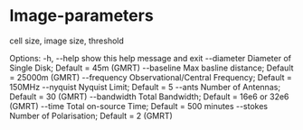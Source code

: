 # Image-parameters
cell size, image size, threshold


Options:
  -h, --help        show this help message and exit
  --diameter        Diameter of Single Disk; Default = 45m (GMRT)
  --baseline        Max basline distance; Default = 25000m (GMRT)
  --frequency       Observational/Central Frequency; Default = 150MHz
  --nyquist         Nyquist Limit; Default = 5
  --ants            Number of Antennas; Default = 30 (GMRT)
  --bandwidth       Total Bandwidth; Default = 16e6 or 32e6 (GMRT)
  --time            Total on-source Time; Default = 500 minutes
  --stokes          Number of Polarisation; Default = 2 (GMRT)
